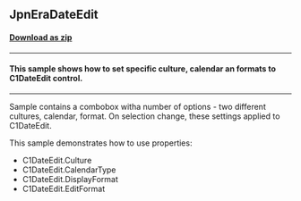 ## JpnEraDateEdit
#### [Download as zip](https://grapecity.github.io/DownGit/#/home?url=https://github.com/GrapeCity/ComponentOne-WinForms-Samples/tree/master/NetFramework\Input\CS\JpnEraDateEdit)
____
#### This sample shows how to set specific culture, calendar an formats to C1DateEdit control.
____
Sample contains a combobox witha number of options - two different cultures, calendar, format.
On selection change, these settings applied to C1DateEdit.

This sample demonstrates how to use properties:

* C1DateEdit.Culture
* C1DateEdit.CalendarType
* C1DateEdit.DisplayFormat
* C1DateEdit.EditFormat
